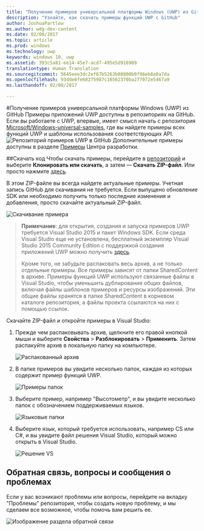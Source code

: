 ```yaml
---
title: "Получение примеров универсальной платформы Windows (UWP) из GitHub"
description: "Узнайте, как скачать примеры функций UWP с GitHub"
author: JoshuaPartlow
ms.author: wdg-dev-content
ms.date: 02/08/2017
ms.topic: article
ms.prod: windows
ms.technology: uwp
keywords: windows 10, uwp
ms.assetid: 393c5a81-ee14-45e7-acd7-495e5d916909
translationtype: Human Translation
ms.sourcegitcommit: 5645eee3dc2ef67b5263b08800b0f96eb8a0a7da
ms.openlocfilehash: 93dde6fe68275987c16562370ba277072e5467a9
ms.lasthandoff: 02/08/2017

---
```


#<a name="get-the-universal-windows-platform-uwp-samples-from-github"></a>Получение примеров универсальной платформы Windows (UWP) из GitHub
Примеры приложений UWP доступны в репозиториях на GitHub. Если вы работаете с UWP, впервые, имеет смысл начать с репозитория [Microsoft/Windows-universal-samples](https://github.com/Microsoft/Windows-universal-samples "Universal Windows Platform app samples GitHub repository"), где вы найдете примеры всех функций UWP и шаблоны использования соответствующих API.  
![Репозиторий примеров UWP в GitHub](images/GitHubUWPSamplesPage.png) Дополнительные примеры доступны в разделе [Примеры](https://developer.microsoft.com/windows/samples "Dev Center samples") Центра разработки.  

##<a name="download-the-code"></a>Скачать код
Чтобы скачать примеры, перейдите в [репозиторий](https://github.com/Microsoft/Windows-universal-samples "Репозиторий примеров приложений универсальной платформы Windows на GitHub") и выберите **Клонировать или скачать**, а затем — **Скачать ZIP-файл**. Или просто нажмите [здесь](https://github.com/Microsoft/Windows-universal-samples/archive/master.zip "Скачать ZIP-файл с примерами приложений универсальной платформы Windows").

В этом ZIP-файле вы всегда найдете актуальные примеры. Учетная запись GitHub для скачивания не требуется. Если выпущено обновление SDK или необходимо получить только последние изменения и добавления, просто скачайте актуальный ZIP-файл.

![Скачивание примера](images/SamplesDownloadButton.png)


> **Примечание**: для открытия, создания и запуска примеров UWP требуется Visual Studio 2015 и пакет Windows SDK. Если среда Visual Studio еще не установлена, бесплатный экземпляр Visual Studio 2015 Community Edition с поддержкой создания приложений UWP можно получить [здесь](http://go.microsoft.com/fwlink/p/?LinkID=280676 "Скачать средства разработки для Windows").  
>
> Кроме того, не забудьте распаковать весь архив, а не только отдельные примеры. Все примеры зависят от папки SharedContent в архиве. Примеры функций UWP используют связанные файлы в Visual Studio, чтобы уменьшить дублирование общих файлов, включая файлы шаблонов примеров и ресурсы изображений. Эти общие файлы хранятся в папке SharedContent в корневом каталоге репозитория, а файлы проекта ссылаются на них с помощью ссылок.

Скачайте ZIP-файл и откройте примеры в Visual Studio:

1.  Прежде чем распаковывать архив, щелкните его правой кнопкой мыши и выберите **Свойства** > **Разблокировать** > **Применить**. Затем распакуйте архив в локальную папку на компьютере.

    ![Распакованный архив](images/SamplesUnzip1.png)
2.  В папке примеров вы увидите несколько папок, каждая из которых содержит пример функций UWP.

    ![Примеры папок](images/SamplesUnzip2.png)

3.  Выберите пример, например "Высотометр", и вы увидите несколько папок с обозначением поддерживаемых языков.

    ![Языковые папки](images/SamplesUnzip3.png)

4.  Выберите язык, который требуется использовать, например CS или C\#, и вы увидите файл решения Visual Studio, который можно открыть в Visual Studio.

    ![Решение VS](images/SamplesUnzip4.png)

## <a name="give-feedback-ask-questions-and-report-issues"></a>Обратная связь, вопросы и сообщения о проблемах

Если у вас возникают проблемы или вопросы, перейдите на вкладку "Проблемы" репозитория, чтобы создать новую проблему, и мы сделаем все возможное, чтобы помочь вам решить ее.

![Изображение раздела обратной связи](images/GitHubUWPSamplesFeedback.png)

